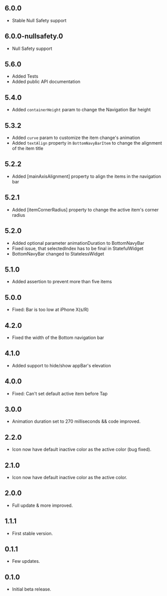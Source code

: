 
## 6.0.0

* Stable Null Safety support

## 6.0.0-nullsafety.0

* Null Safety support

## 5.6.0

* Added Tests
* Added public API documentation

## 5.4.0

* Added `containerHeight` param to change the Navigation Bar height

## 5.3.2

* Added `curve` param to customize the item change's animation
* Added `textAlign` property in `BottomNavyBarItem` to change the alignment of the item title
 
## 5.2.2
 * Added [mainAxisAlignment] property to align the items in the navigation bar

## 5.2.1 
* Added [itemCornerRadius] property to change the active item's corner radius

## 5.2.0 
* Added optional parameter animationDuration to BottomNavyBar
* Fixed issue, that selectedIndex has to be final in StatefulWidget
* BottomNavyBar changed to StatelessWidget

## 5.1.0 
* Added assertion to prevent more than five items

## 5.0.0 
* Fixed: Bar is too low at iPhone X(s/R)

## 4.2.0 
* Fixed the width of the Bottom navigation bar

## 4.1.0 
* Added support to hide/show appBar's elevation

## 4.0.0 
* Fixed: Can't set default active item before Tap

## 3.0.0 
* Animation duration set to 270 milliseconds && code improved.

## 2.2.0 
* Icon now have default inactive color as the active color (bug fixed).

## 2.1.0 
* Icon now have default inactive color as the active color.

## 2.0.0 
* Full update & more improved.

## 1.1.1 
* First stable version.

## 0.1.1 
* Few updates.

## 0.1.0 
* Initial beta release.
